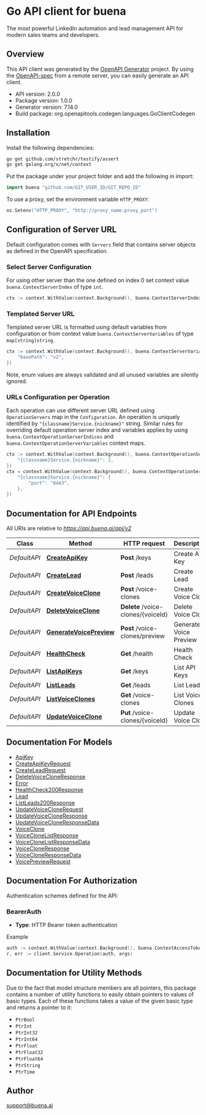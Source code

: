 # Go API client for buena

The most powerful LinkedIn automation and lead management API for modern sales teams and developers.

## Overview
This API client was generated by the [OpenAPI Generator](https://openapi-generator.tech) project.  By using the [OpenAPI-spec](https://www.openapis.org/) from a remote server, you can easily generate an API client.

- API version: 2.0.0
- Package version: 1.0.0
- Generator version: 7.14.0
- Build package: org.openapitools.codegen.languages.GoClientCodegen

## Installation

Install the following dependencies:

```sh
go get github.com/stretchr/testify/assert
go get golang.org/x/net/context
```

Put the package under your project folder and add the following in import:

```go
import buena "github.com/GIT_USER_ID/GIT_REPO_ID"
```

To use a proxy, set the environment variable `HTTP_PROXY`:

```go
os.Setenv("HTTP_PROXY", "http://proxy_name:proxy_port")
```

## Configuration of Server URL

Default configuration comes with `Servers` field that contains server objects as defined in the OpenAPI specification.

### Select Server Configuration

For using other server than the one defined on index 0 set context value `buena.ContextServerIndex` of type `int`.

```go
ctx := context.WithValue(context.Background(), buena.ContextServerIndex, 1)
```

### Templated Server URL

Templated server URL is formatted using default variables from configuration or from context value `buena.ContextServerVariables` of type `map[string]string`.

```go
ctx := context.WithValue(context.Background(), buena.ContextServerVariables, map[string]string{
	"basePath": "v2",
})
```

Note, enum values are always validated and all unused variables are silently ignored.

### URLs Configuration per Operation

Each operation can use different server URL defined using `OperationServers` map in the `Configuration`.
An operation is uniquely identified by `"{classname}Service.{nickname}"` string.
Similar rules for overriding default operation server index and variables applies by using `buena.ContextOperationServerIndices` and `buena.ContextOperationServerVariables` context maps.

```go
ctx := context.WithValue(context.Background(), buena.ContextOperationServerIndices, map[string]int{
	"{classname}Service.{nickname}": 2,
})
ctx = context.WithValue(context.Background(), buena.ContextOperationServerVariables, map[string]map[string]string{
	"{classname}Service.{nickname}": {
		"port": "8443",
	},
})
```

## Documentation for API Endpoints

All URIs are relative to *https://api.buena.ai/api/v2*

Class | Method | HTTP request | Description
------------ | ------------- | ------------- | -------------
*DefaultAPI* | [**CreateApiKey**](docs/DefaultAPI.md#createapikey) | **Post** /keys | Create API Key
*DefaultAPI* | [**CreateLead**](docs/DefaultAPI.md#createlead) | **Post** /leads | Create Lead
*DefaultAPI* | [**CreateVoiceClone**](docs/DefaultAPI.md#createvoiceclone) | **Post** /voice-clones | Create Voice Clone
*DefaultAPI* | [**DeleteVoiceClone**](docs/DefaultAPI.md#deletevoiceclone) | **Delete** /voice-clones/{voiceId} | Delete Voice Clone
*DefaultAPI* | [**GenerateVoicePreview**](docs/DefaultAPI.md#generatevoicepreview) | **Post** /voice-clones/preview | Generate Voice Preview
*DefaultAPI* | [**HealthCheck**](docs/DefaultAPI.md#healthcheck) | **Get** /health | Health Check
*DefaultAPI* | [**ListApiKeys**](docs/DefaultAPI.md#listapikeys) | **Get** /keys | List API Keys
*DefaultAPI* | [**ListLeads**](docs/DefaultAPI.md#listleads) | **Get** /leads | List Leads
*DefaultAPI* | [**ListVoiceClones**](docs/DefaultAPI.md#listvoiceclones) | **Get** /voice-clones | List Voice Clones
*DefaultAPI* | [**UpdateVoiceClone**](docs/DefaultAPI.md#updatevoiceclone) | **Put** /voice-clones/{voiceId} | Update Voice Clone


## Documentation For Models

 - [ApiKey](docs/ApiKey.md)
 - [CreateApiKeyRequest](docs/CreateApiKeyRequest.md)
 - [CreateLeadRequest](docs/CreateLeadRequest.md)
 - [DeleteVoiceCloneResponse](docs/DeleteVoiceCloneResponse.md)
 - [Error](docs/Error.md)
 - [HealthCheck200Response](docs/HealthCheck200Response.md)
 - [Lead](docs/Lead.md)
 - [ListLeads200Response](docs/ListLeads200Response.md)
 - [UpdateVoiceCloneRequest](docs/UpdateVoiceCloneRequest.md)
 - [UpdateVoiceCloneResponse](docs/UpdateVoiceCloneResponse.md)
 - [UpdateVoiceCloneResponseData](docs/UpdateVoiceCloneResponseData.md)
 - [VoiceClone](docs/VoiceClone.md)
 - [VoiceCloneListResponse](docs/VoiceCloneListResponse.md)
 - [VoiceCloneListResponseData](docs/VoiceCloneListResponseData.md)
 - [VoiceCloneResponse](docs/VoiceCloneResponse.md)
 - [VoiceCloneResponseData](docs/VoiceCloneResponseData.md)
 - [VoicePreviewRequest](docs/VoicePreviewRequest.md)


## Documentation For Authorization


Authentication schemes defined for the API:
### BearerAuth

- **Type**: HTTP Bearer token authentication

Example

```go
auth := context.WithValue(context.Background(), buena.ContextAccessToken, "BEARER_TOKEN_STRING")
r, err := client.Service.Operation(auth, args)
```


## Documentation for Utility Methods

Due to the fact that model structure members are all pointers, this package contains
a number of utility functions to easily obtain pointers to values of basic types.
Each of these functions takes a value of the given basic type and returns a pointer to it:

* `PtrBool`
* `PtrInt`
* `PtrInt32`
* `PtrInt64`
* `PtrFloat`
* `PtrFloat32`
* `PtrFloat64`
* `PtrString`
* `PtrTime`

## Author

support@buena.ai

